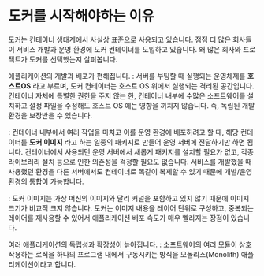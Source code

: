 # 도커를 시작해야하는 이유

도커는 컨테이너 생태계에서 사실상 표준으로 사용되고 있습니다. 점점 더 많은 회사들이 서비스 개발과 운영 환경에 도커 컨테이너를 도입하고 있습니다. 왜 많은 회사와 프로젝트가 도커를 선택했는지 살펴봅니다.

애플리케이션의 개발과 배포가 편해집니다.
: 서버를 부팅할 때 실행되는 운영체제를 **호스트OS** 라고 부르며, 도커 컨테이너는 호스트 OS 위에서 실행되는 격리된 공간입니다. 
컨테이너 자체에 특별한 권한을 주지 않는 한, 컨테이너 내부에 수많은 소프트웨어를 설치하고 설정 파일을 수정해도 호스트 OS 에는 영향을 끼치지 않습니다. 즉, 독립된 개발 환경을 보장받을 수 있습니다. 

: 컨테이너 내부에서 여러 작업을 마치고 이를 운영 환경에 배포하려고 할 때, 해당 컨테이너를 **도커 이미지** 라고 하는 일종의 패키지로 만들어 운영 서버에 전달하기만 하면 됩니다. 컨테이너에서 사용되던 운영 서버에서 새롭게 패키지를 설치할 필요가 없고, 각종 라이브러리 설치 등으로 인한 의존성을 걱정할 필요도 없습니다. 서비스를 개발했을 때 사용했던 환경을 다른 서버에서도 컨테이너로 똑같이 복제할 수 있기 때문에 개발/운영 환경의 통합이 가능합니다.

: 도커 이미지는 가상 머신의 이미지와 달리 커널을 포함하고 있지 않기 때문에 이미지 크기가 비교적 크지 않습니다. 도커는 이미지 내용을 레이어 단위로 구성하고, 중복되는 레이어를 재사용할 수 있어서 애플리케이션 배포 속도가 매우 빨라지는 장점이 있습니다. 

여러 애플리케이션의 독립성과 확장성이 높아집니다.
: 소프트웨어의 여러 모듈이 상호 작용하는 로직을 하나의 프로그램 내에서 구동시키는 방식을 모놀리스(Monolith) 애플리케이션이라고 합니다. 

<!--stackedit_data:
eyJoaXN0b3J5IjpbMjA1NDgzOTMxOV19
-->
